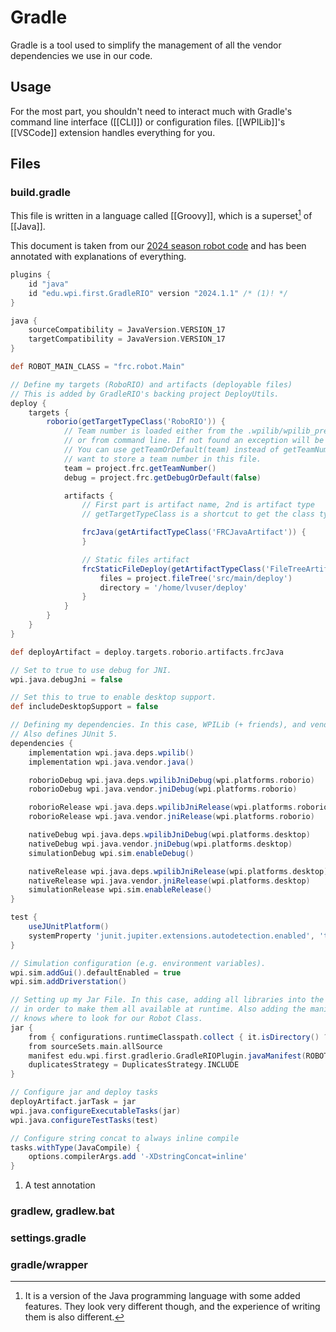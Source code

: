 # Gradle

Gradle is a tool used to simplify the management of all the vendor dependencies we use in our code.

## Usage

For the most part, you shouldn't need to interact much with Gradle's command line interface ([[CLI]]) or configuration files. [[WPILib]]'s [[VSCode]] extension handles everything for you.

## Files

### build.gradle

This file is written in a language called [[Groovy]], which is a superset[^1] of [[Java]].

This document is taken from our [2024 season robot code](https://github.com/Team2530/RobotCode2024/blob/main/build.gradle) and has been annotated with explanations of everything.

```gradle title="build.gradle"
plugins {
    id "java"
    id "edu.wpi.first.GradleRIO" version "2024.1.1" /* (1)! */
}

java {
    sourceCompatibility = JavaVersion.VERSION_17
    targetCompatibility = JavaVersion.VERSION_17
}

def ROBOT_MAIN_CLASS = "frc.robot.Main"

// Define my targets (RoboRIO) and artifacts (deployable files)
// This is added by GradleRIO's backing project DeployUtils.
deploy {
    targets {
        roborio(getTargetTypeClass('RoboRIO')) {
            // Team number is loaded either from the .wpilib/wpilib_preferences.json
            // or from command line. If not found an exception will be thrown.
            // You can use getTeamOrDefault(team) instead of getTeamNumber if you
            // want to store a team number in this file.
            team = project.frc.getTeamNumber()
            debug = project.frc.getDebugOrDefault(false)

            artifacts {
                // First part is artifact name, 2nd is artifact type
                // getTargetTypeClass is a shortcut to get the class type using a string

                frcJava(getArtifactTypeClass('FRCJavaArtifact')) {
                }

                // Static files artifact
                frcStaticFileDeploy(getArtifactTypeClass('FileTreeArtifact')) {
                    files = project.fileTree('src/main/deploy')
                    directory = '/home/lvuser/deploy'
                }
            }
        }
    }
}

def deployArtifact = deploy.targets.roborio.artifacts.frcJava

// Set to true to use debug for JNI.
wpi.java.debugJni = false

// Set this to true to enable desktop support.
def includeDesktopSupport = false

// Defining my dependencies. In this case, WPILib (+ friends), and vendor libraries.
// Also defines JUnit 5.
dependencies {
    implementation wpi.java.deps.wpilib()
    implementation wpi.java.vendor.java()

    roborioDebug wpi.java.deps.wpilibJniDebug(wpi.platforms.roborio)
    roborioDebug wpi.java.vendor.jniDebug(wpi.platforms.roborio)

    roborioRelease wpi.java.deps.wpilibJniRelease(wpi.platforms.roborio)
    roborioRelease wpi.java.vendor.jniRelease(wpi.platforms.roborio)

    nativeDebug wpi.java.deps.wpilibJniDebug(wpi.platforms.desktop)
    nativeDebug wpi.java.vendor.jniDebug(wpi.platforms.desktop)
    simulationDebug wpi.sim.enableDebug()

    nativeRelease wpi.java.deps.wpilibJniRelease(wpi.platforms.desktop)
    nativeRelease wpi.java.vendor.jniRelease(wpi.platforms.desktop)
    simulationRelease wpi.sim.enableRelease()
}

test {
    useJUnitPlatform()
    systemProperty 'junit.jupiter.extensions.autodetection.enabled', 'true'
}

// Simulation configuration (e.g. environment variables).
wpi.sim.addGui().defaultEnabled = true
wpi.sim.addDriverstation()

// Setting up my Jar File. In this case, adding all libraries into the main jar ('fat jar')
// in order to make them all available at runtime. Also adding the manifest so WPILib
// knows where to look for our Robot Class.
jar {
    from { configurations.runtimeClasspath.collect { it.isDirectory() ? it : zipTree(it) } }
    from sourceSets.main.allSource
    manifest edu.wpi.first.gradlerio.GradleRIOPlugin.javaManifest(ROBOT_MAIN_CLASS)
    duplicatesStrategy = DuplicatesStrategy.INCLUDE
}

// Configure jar and deploy tasks
deployArtifact.jarTask = jar
wpi.java.configureExecutableTasks(jar)
wpi.java.configureTestTasks(test)

// Configure string concat to always inline compile
tasks.withType(JavaCompile) {
    options.compilerArgs.add '-XDstringConcat=inline'
}
```

1. A test annotation

[^1]: It is a version of the Java programming language with some added features. They look very different though, and the experience of writing them is also different.

### gradlew, gradlew.bat

### settings.gradle

### gradle/wrapper